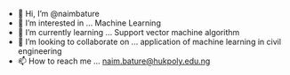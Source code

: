- 👋 Hi, I’m @naimbature
- 👀 I’m interested in ... Machine Learning
- 🌱 I’m currently learning ... Support vector machine algorithm
- 💞️ I’m looking to collaborate on ... application of machine learning in civil engineering
- 📫 How to reach me ... naim.bature@hukpoly.edu.ng

<!---
naimbature/naimbature is a ✨ special ✨ repository because its `README.md` (this file) appears on your GitHub profile.
You can click the Preview link to take a look at your changes.
--->
